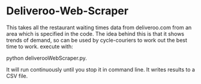 # Deliveroo-Web-Scraper
This takes all the restaurant waiting times data from deliveroo.com from an area which is specified in the code. 
The idea behind this is that it shows trends of demand, so can be used by cycle-couriers to work out the best time to work.
execute with:

python deliverooWebScraper.py. 

It will run continuously until you stop it in command line. It writes results to a CSV file.
